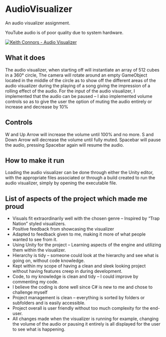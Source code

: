 # AudioVisualizer
An audio visualizer assignment.

YouTube audio is of poor quality due to system hardware.

[![Keith Connors - Audio Visualizer]( http://i63.tinypic.com/mwto46.png)]( https://www.youtube.com/watch?v=ddJDX1rGox4 " Keith Connors - Audio Visualizer ")

## What it does
The audio visualizer, when starting off will instantiate an array of 512 cubes in a 360° circle,
The camera will rotate around an empty GameObject located in the middle of the circle as to show off the different areas of the audio visualizer during the playing of a song giving the impression of a rolling effect of the audio.
For the input of the audio visualizer, I implemented that the audio can be paused – I also implemented volume controls so as to give the user the option of muting the audio entirely or increase and decrease by 10%

## Controls
W and Up Arrow will increase the volume until 100% and no more.
S and Down Arrow will decrease the volume until fully muted.
Spacebar will pause the audio, pressing Spacebar again will resume the audio.

## How to make it run
Loading the audio visualizer can be done through either the Unity editor, with the appropriate files associated or through a build created to run the audio visualizer, simply by opening the executable file.

## List of aspects of the project which made me proud

* Visuals fit extraordinarily well with the chosen genre – Inspired by “Trap Nation” styled visualizers.
* Positive feedback from showcasing the visualizer
* Adapted to feedback given to me, making it more of what people wanted to see from it.
* Using Unity for the project – Learning aspects of the engine and utilizing them within the visualizer.
* Hierarchy is tidy – someone could look at the hierarchy and see what is going on, without code knowledge.
* Kept within my scope of having a clean and sleek looking project without having features creep in during development.
* Code, to my knowledge is clean and tidy – I could improve by commenting my code.
* I believe the coding is done well since C# is new to me and chose to challenge myself
* Project management is clean – everything is sorted by folders or subfolders and is easily accessible.
* Project overall is user friendly without too much complexity for the end-user.
* All changes made when the visualizer is running for example, changing the volume of the audio or pausing it entirely is all displayed for the user to see what is happening.
